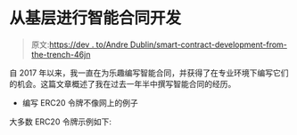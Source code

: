 # 从基层进行智能合同开发

> 原文:[https://dev . to/Andre Dublin/smart-contract-development-from-the-trench-46jn](https://dev.to/andredublin/smart-contract-development-from-the-trenches-46jn)

自 2017 年以来，我一直在为乐趣编写智能合同，并获得了在专业环境下编写它们的机会。这篇文章概述了我在过去一年半中撰写智能合同的经历。

*   编写 ERC20 令牌不像网上的例子

大多数 ERC20 令牌示例如下: